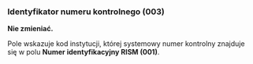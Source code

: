 ### Identyfikator numeru kontrolnego (003)
**Nie zmieniać.**

Pole wskazuje kod instytucji, której systemowy numer kontrolny znajduje się w polu **Numer identyfikacyjny RISM (001)**.
